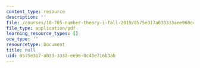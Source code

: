 ```yaml
---
content_type: resource
description: ''
file: /courses/18-785-number-theory-i-fall-2019/8575e317a033333aee960c43e716b3ab_MIT18_785F19_lec28.pdf
file_type: application/pdf
learning_resource_types: []
ocw_type: ''
resourcetype: Document
title: null
uid: 8575e317-a033-333a-ee96-0c43e716b3ab
---
```

